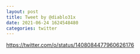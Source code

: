 ```yaml
--- 
layout: post 
title: Tweet by @diablo31x 
date: 2021-06-24 1624548480 
categories: twitter 
--- 
```

https://twitter.com/o/status/1408084477960626176